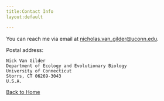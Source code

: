 ```yaml
---
title:Contact Info
layout:default

---
```

You can reach me via email at <nicholas.van_gilder@uconn.edu>.

Postal address:

    Nick Van Gilder
    Department of Ecology and Evolutionary Biology
    University of Connecticut
    Storrs, CT 06269-3043
    U.S.A.
[Back to Home](https://vgnick.github.io/)
